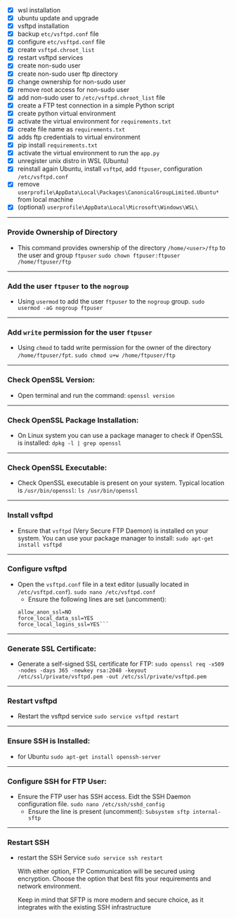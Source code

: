 
- [x] wsl installation
- [x] ubuntu update and upgrade
- [x] vsftpd installation
- [x] backup `etc/vsftpd.conf` file
- [x] configure `etc/vsftpd.conf` file
- [x] create `vsftpd.chroot_list`
- [x] restart vsftpd services
- [x] create non-sudo user
- [x] create non-sudo user ftp directory
- [x] change ownership for non-sudo user
- [x] remove root access for non-sudo user
- [x] add non-sudo user to `/etc/vsftpd.chroot_list` file
- [x] create a FTP test connection in a simple Python script
- [x] create python virtual environment
- [x] activate the virtual environment for `requirements.txt`
- [x] create file name as `requirements.txt`
- [x] adds ftp credentials to virtual environment
- [x] pip install `requirements.txt`
- [x] activate the virtual environment to run the `app.py`
- [x] unregister unix distro in WSL (Ubuntu)
- [x] reinstall again Ubuntu, install `vsftpd`, add `ftpuser`, configuration `/etc/vsftpd.conf`
- [x] remove `userprofile\AppData\Local\Packages\CanonicalGroupLimited.Ubuntu*` from local machine
- [x] (optional) `userprofile\AppData\Local\Microsoft\Windows\WSL\`

---        

### Provide Ownership of Directory 
- This command provides ownership of the directory `/home/<user>/ftp` to the user and group `ftpuser`
    `sudo chown ftpuser:ftpuser /home/ftpuser/ftp`

---

### Add the user `ftpuser` to the `nogroup`
- Using `usermod` to add the user `ftpuser` to the `nogroup` group.
    `sudo usermod -aG nogroup ftpuser`

---

### Add `write` permission for the user `ftpuser`
- Using `chmod` to tadd write permission for the owner of the directory `/home/ftpuser/fpt`.
    `sudo chmod u+w /home/ftpuser/ftp`

---

### Check OpenSSL Version:
- Open terminal and run the command:
    `openssl version`

---    

### Check OpenSSL Package Installation:
- On Linux system you can use a package manager to check if OpenSSL is installed:
    `dpkg -l | grep openssl`

---    

### Check OpenSSL Executable:
- Check OpenSSL executable is present on your system. Typical location is `/usr/bin/openssl`:
    `ls /usr/bin/openssl`

---

### Install vsftpd
- Ensure that `vsftpd` (Very Secure FTP Daemon) is installed on your system. You can use your package manager to install:
    `sudo apt-get install vsftpd`

--- 

### Configure vsftpd
- Open the `vsftpd.conf` file in a text editor (usually located in `/etc/vsftpd.conf`).
    `sudo nano /etc/vsftpd.conf`
    - Ensure the following lines are set (uncomment):
    ```ssl_enable=YES
    allow_anon_ssl=NO
    force_local_data_ssl=YES
    force_local_logins_ssl=YES```
    ``` 
---

### Generate SSL Certificate:
- Generate a self-signed SSL certificate for FTP:
    `sudo openssl req -x509 -nodes -days 365 -newkey rsa:2048 -keyout /etc/ssl/private/vsftpd.pem -out /etc/ssl/private/vsftpd.pem`

---

### Restart vsftpd
- Restart the vsftpd service
    `sudo service vsftpd restart`

---

### Ensure SSH is Installed:
- for Ubuntu
    `sudo apt-get install openssh-server`

---

### Configure SSH for FTP User:
- Ensure the FTP user has SSH access. Eidt the SSH Daemon configuration file.
    `sudo nano /etc/ssh/sshd_config`
    - Ensure the line is present (uncomment):
        `Subsystem sftp internal-sftp`

---

### Restart SSH
- restart the SSH Service
    `sudo service ssh restart`

  <p>With either option, FTP Communication will be secured using encryption. Choose the option that best fits your requirements and network environment.</p>
  <p>Keep in mind that SFTP is more modern and secure choice, as it integrates with the existing SSH infrastructure</p>  
